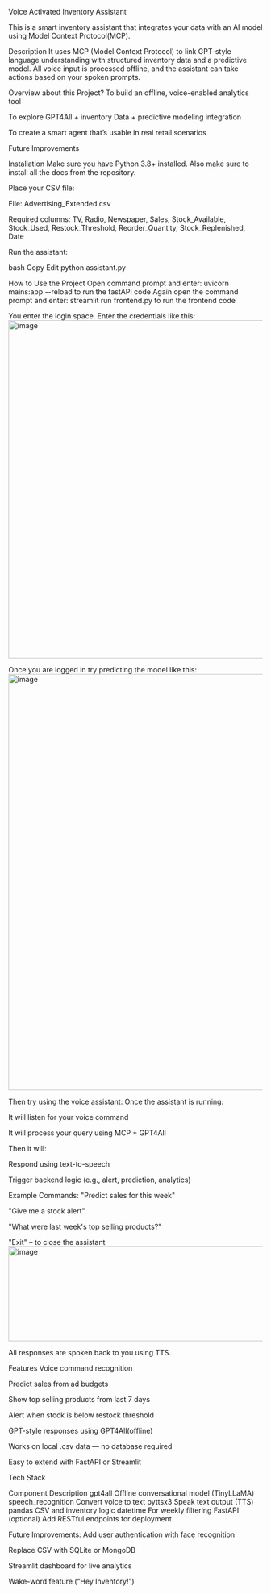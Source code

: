 Voice Activated Inventory Assistant

This is a smart inventory assistant that integrates your data with an AI model using Model Context Protocol(MCP).

Description
It uses MCP (Model Context Protocol) to link GPT-style language understanding with structured inventory data and a predictive model. All voice input is processed offline, and the assistant can take actions based on your spoken prompts.

Overview about this Project? To build an offline, voice-enabled analytics tool

To explore GPT4All + inventory Data + predictive modeling integration

To create a smart agent that’s usable in real retail scenarios

Future Improvements

Installation Make sure you have Python 3.8+ installed. Also make sure to install all the docs from the repository.

Place your CSV file:

File: Advertising_Extended.csv

Required columns: TV, Radio, Newspaper, Sales, Stock_Available, Stock_Used, Restock_Threshold, Reorder_Quantity, Stock_Replenished, Date

Run the assistant:

bash Copy Edit python assistant.py

How to Use the Project Open command prompt and enter: uvicorn mains:app --reload to run the fastAPI code Again open the command prompt and enter: streamlit run frontend.py to run the frontend code

You enter the login space. Enter the credentials like this:
<img width="1269" height="671" alt="image" src="https://github.com/user-attachments/assets/546e9d91-c100-4214-b840-8b42775ed5c5" />

Once you are logged in try predicting the model like this:
<img width="645" height="826" alt="image" src="https://github.com/user-attachments/assets/d43fe0cc-124c-45e2-92ea-fa1f2895ff54" />

Then try using the voice assistant: Once the assistant is running:

It will listen for your voice command

It will process your query using MCP + GPT4All

Then it will:

Respond using text-to-speech

Trigger backend logic (e.g., alert, prediction, analytics)

Example Commands: "Predict sales for this week"

"Give me a stock alert"

"What were last week's top selling products?"

"Exit" – to close the assistant
<img width="1069" height="188" alt="image" src="https://github.com/user-attachments/assets/7851ce99-2404-4d95-8149-3758bbd4dac7" />

All responses are spoken back to you using TTS.

Features Voice command recognition

Predict sales from ad budgets

Show top selling products from last 7 days

Alert when stock is below restock threshold

GPT-style responses using GPT4All(offline)

Works on local .csv data — no database required

Easy to extend with FastAPI or Streamlit

Tech Stack

Component Description gpt4all Offline conversational model (TinyLLaMA) speech_recognition Convert voice to text pyttsx3 Speak text output (TTS) pandas CSV and inventory logic datetime For weekly filtering FastAPI (optional) Add RESTful endpoints for deployment

Future Improvements: Add user authentication with face recognition

Replace CSV with SQLite or MongoDB

Streamlit dashboard for live analytics

Wake-word feature (“Hey Inventory!”)
